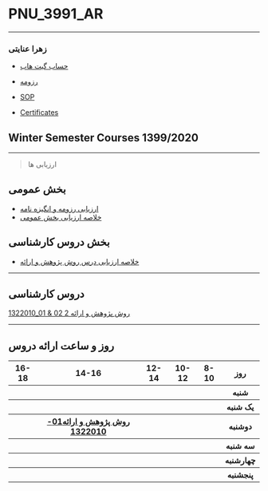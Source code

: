 # PNU_3991_AR
---------
### زهرا عنایتی
 
- [حساب گیت هاب](https://github.com/ZahraEnayati)
- [رزومه](https://ZahraEnayati.github.io)

- [SOP](https://ZahraEnayati.github.io/SOP/)
- [Certificates](https://ZahraEnayati.github.io/Certificates/)

## Winter Semester Courses 1399/2020
------------------
> ارزیابی ها

##  بخش عمومی
- [ارزیابی رزومه و انگیزه نامه](https://github.com/fatemehtatlari/PNU_3991_AR/blob/main/General/FT_CV_CheckList_AR_3991.pdf)
- [خلاصه ارزیابی بخش عمومی](https://github.com/ZahraEnayati/PNU_3991_AR/blob/main/General/ZE_GeneralSection_CheckList_AR_3991.pdf)
##  بخش دروس کارشناسی
- [خلاصه ارزیابی درس روش پژوهش و ارائه](https://github.com/ZahraEnayati/PNU_3991_AR/blob/main/General/ZE_ResearchAndPresentationMethods_CheckList_AR_3991.pdf)
------------------

## دروس کارشناسی 

[1322010_01 & 02 2 روش پژوهش و ارائه](https://github.com/ZahraEnayati/PNU_3991_AR/tree/main/Research-And-Presentation-Methods)
<br>

--------------
## روز و ساعت ارائه دروس

<table style="width:100%">
  <tr>
    <th >16-18</th>
    <th >14-16</th>
    <th >12-14</th>
    <th>10-12</th>
    <th>8-10</th>
    <th>روز</th>
  </tr>
  <tr>
  </tr>
   <tr>
    <th ></th>
    <th ></th>
    <th ></th>
    <th></th>
    <th ></th>
    <th>شنبه</th>
  </tr>
   <tr>
    <th ></th>
    <th ></th>
    <th ></th>
    <th ></th>
    <th ></th>
    <th>یک شنبه</th>
  </tr>
   <tr>
     <th ></th>
     <th ><a  href="https://github.com/AliRazavi-edu/PNU_3991/tree/master/_BSc/ResearchAndPresentationMethods">روش پژوهش و ارائه01-1322010</a></th>
     <th></th>
     <th ></th>
     <th ></th>
    <th>دوشنبه</th>
  </tr>
   <tr>
    <th ></th>
    <th ></th>
    <th ></th>
    <th ></th>
    <th ></th>
    <th>سه شنبه</th>
 </tr>
  <tr>
   <th ></th>
   <th ></th>
   <th ></th>
   <th ></th>
   <th ></th>
   <th>چهارشنبه</th>
 </tr>
 <tr>
  <th ></th>
  <th ></th>
  <th ></th>
  <th ></th>
  <th ></th>
  <th>پنجشنبه</th>
  </tr>
</table>
